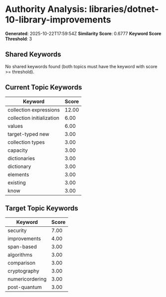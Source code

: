 # Authority Analysis: libraries/dotnet-10-library-improvements

**Generated**: 2025-10-22T17:59:54Z
**Similarity Score**: 0.6777
**Keyword Score Threshold**: 3

## Shared Keywords

No shared keywords found (both topics must have the keyword with score >= threshold).

## Current Topic Keywords

| Keyword | Score |
|---------|-------|
| collection expressions | 12.00 |
| collection initialization | 6.00 |
| values | 6.00 |
| target-typed new | 3.00 |
| collection types | 3.00 |
| capacity | 3.00 |
| dictionaries | 3.00 |
| dictionary | 3.00 |
| elements | 3.00 |
| existing | 3.00 |
| know | 3.00 |

## Target Topic Keywords

| Keyword | Score |
|---------|-------|
| security | 7.00 |
| improvements | 4.00 |
| span-based | 3.00 |
| algorithms | 3.00 |
| comparison | 3.00 |
| cryptography | 3.00 |
| numericordering | 3.00 |
| post-quantum | 3.00 |

